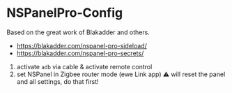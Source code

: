 # NSPanelPro-Config

Based on the great work of Blakadder and others.

- https://blakadder.com/nspanel-pro-sideload/
- https://blakadder.com/nspanel-pro-secrets/


1. activate `adb` via cable & activate remote control
2. set NSPanel in Zigbee router mode (ewe Link app) ⚠️ will reset the panel and all settings, do that first!
